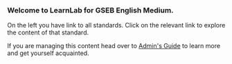 ### Welcome to LearnLab for GSEB English Medium.

On the left you have link to all standards. Click on the relevant link to explore the content of that standard.


If you are managing this content head over to [Admin's Guide](www.google.com) to learn more and get yourself acquainted.
